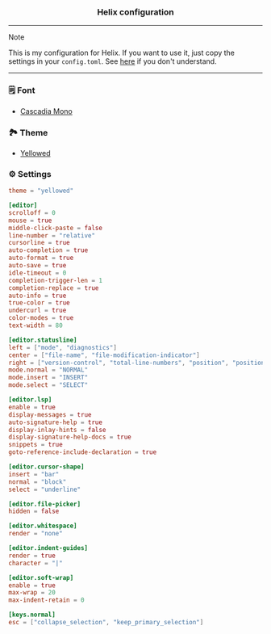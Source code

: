 <h3 align="center">
  Helix configuration
</h3>

---

> [!NOTE]
> This is my configuration for Helix. If you want to use it, just copy the settings in your <code>config.toml</code>. See [here](https://docs.helix-editor.com/configuration.html) if you don't understand.

---

### :spiral_notepad: Font
- [Cascadia Mono](https://github.com/microsoft/cascadia-code)

### :national_park: Theme
- [Yellowed](https://github.com/Gael-Lopes-Da-Silva/YellowedHelix)

### :gear: Settings
~~~toml
theme = "yellowed"

[editor]
scrolloff = 0
mouse = true
middle-click-paste = false
line-number = "relative"
cursorline = true
auto-completion = true
auto-format = true
auto-save = true
idle-timeout = 0
completion-trigger-len = 1
completion-replace = true
auto-info = true
true-color = true
undercurl = true
color-modes = true
text-width = 80

[editor.statusline]
left = ["mode", "diagnostics"]
center = ["file-name", "file-modification-indicator"]
right = ["version-control", "total-line-numbers", "position", "position-percentage", "file-encoding", "file-line-ending", "file-type"]
mode.normal = "NORMAL"
mode.insert = "INSERT"
mode.select = "SELECT"

[editor.lsp]
enable = true
display-messages = true
auto-signature-help = true
display-inlay-hints = false
display-signature-help-docs = true
snippets = true
goto-reference-include-declaration = true

[editor.cursor-shape]
insert = "bar"
normal = "block"
select = "underline"

[editor.file-picker]
hidden = false

[editor.whitespace]
render = "none"

[editor.indent-guides]
render = true
character = "|"

[editor.soft-wrap]
enable = true
max-wrap = 20
max-indent-retain = 0

[keys.normal]
esc = ["collapse_selection", "keep_primary_selection"]
~~~
